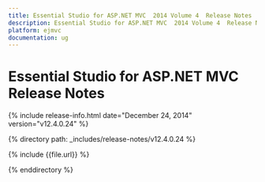 ```yaml
---
title: Essential Studio for ASP.NET MVC  2014 Volume 4  Release Notes  
description: Essential Studio for ASP.NET MVC  2014 Volume 4  Release Notes  
platform: ejmvc
documentation: ug
---
```


# Essential Studio for ASP.NET MVC  Release Notes  

{% include release-info.html date="December 24, 2014"  version="v12.4.0.24" %} 


{% directory path: _includes/release-notes/v12.4.0.24 %}

{% include {{file.url}} %}

{% enddirectory %}